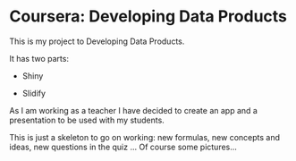 # Coursera: Developing Data Products

This is my project to Developing Data Products.

It has two parts:

* Shiny 

* Slidify

As I am working as a teacher I have decided to create an app and a presentation to be used with my students. 

This is just a skeleton to go on working: new formulas, new concepts and ideas, new questions in the quiz ... Of course some pictures...



